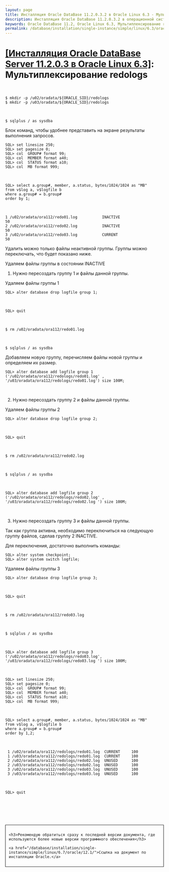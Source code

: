 ```yaml
---
layout: page
title: Инсталляция Oracle DataBase 11.2.0.3.2 в Oracle Linux 6.3 - Мультиплексирование redologs
description: Инсталляция Oracle DataBase 11.2.0.3.2 в операционной системе Oracle Linux 6.3 - Мультиплексирование redologs
keywords: Oracle DataBase 11.2, Oracle Linux 6.3, Мультиплексирование redologs
permalink: /database/installation/single-instance/simple/linux/6.3/oracle/11.2/oracle-multiplex-redologs/
---
```


# <a href="/database/installation/single-instance/simple/linux/6.3/oracle/11.2/">[Инсталляция Oracle DataBase Server 11.2.0.3 в Oracle Linux 6.3]</a>: Мультиплексирование redologs

<br/>

    $ mkdir -p /u02/oradata/${ORACLE_SID}/redologs
    $ mkdir -p /u03/oradata/${ORACLE_SID}/redologs

<br/>

    $ sqlplus / as sysdba

Блок команд, чтобы удобнее представить на экране результаты выполнения запросов.

    SQL> set linesize 250;
    SQL> set pagesize 0;
    SQL> col  GROUP# format 99;
    SQL> col  MEMBER format a40;
    SQL> col  STATUS format a10;
    SQL> col  MB format 999;

<br/>

    SQL> select a.group#, member, a.status, bytes/1024/1024 as "MB"
    from v$log a, v$logfile b
    where a.group# = b.group#
    order by 1;

<br/>

    1 /u02/oradata/ora112/redo01.log           INACTIVE                         50
    2 /u02/oradata/ora112/redo02.log           INACTIVE                         50
    3 /u02/oradata/ora112/redo03.log           CURRENT                         50

Удалить можно только файлы неактивной группы. Группы можно переключать, что будет показано ниже.

Удаляем файлы группы в состоянии INACTIVE

1. Нужно пересоздать группу 1 и файлы данной группы.

Удаляем файлы группы 1

    SQL> alter database drop logfile group 1;

<br/>

    SQL> quit

<br/>

    $ rm /u02/oradata/ora112/redo01.log

<br/>

    $ sqlplus / as sysdba

Добавляем новую группу, перечисляем файлы новой группы и определяем их размер.

    SQL> alter database add logfile group 1 ('/u02/oradata/ora112/redologs/redo01.log' , '/u03/oradata/ora112/redologs/redo01.log') size 100M;

<br/>

2. Нужно пересоздать группу 2 и файлы данной группы.

Удаляем файлы группы 2

    SQL> alter database drop logfile group 2;

<br/>

    SQL> quit

<br/>

    $ rm /u02/oradata/ora112/redo02.log

<br/>

    $ sqlplus / as sysdba

<br/>

    SQL> alter database add logfile group 2 ('/u02/oradata/ora112/redologs/redo02.log' , '/u03/oradata/ora112/redologs/redo02.log ') size 100M;

<br/>

3. Нужно пересоздать группу 3 и файлы данной группы.

Так как группа активна, необходимо переключиться на следующую группу файлов, сделав группу 2 INACTIVE.

Для переключения, достаточно выполнить команды:

    SQL> alter system checkpoint;
    SQL> alter system switch logfile;

Удаляем файлы группы 3

    SQL> alter database drop logfile group 3;

<br/>

    SQL> quit

<br/>

    $ rm /u02/oradata/ora112/redo03.log

<br/>

    $ sqlplus / as sysdba

<br/>

    SQL> alter database add logfile group 3 ('/u02/oradata/ora112/redologs/redo03.log', '/u03/oradata/ora112/redologs/redo03.log ') size 100M;

<br/>

    SQL> set linesize 250;
    SQL> set pagesize 0;
    SQL> col  GROUP# format 99;
    SQL> col  MEMBER format a40;
    SQL> col  STATUS format a10;
    SQL> col  MB format 999;

<br/>

    SQL> select a.group#, member, a.status, bytes/1024/1024 as "MB"
    from v$log a, v$logfile b
    where a.group# = b.group#
    order by 1,2;

<br/>

     1 /u02/oradata/ora112/redologs/redo01.log  CURRENT     100
     1 /u03/oradata/ora112/redologs/redo01.log  CURRENT     100
     2 /u02/oradata/ora112/redologs/redo02.log  UNUSED      100
     2 /u03/oradata/ora112/redologs/redo02.log  UNUSED      100
     3 /u02/oradata/ora112/redologs/redo03.log  UNUSED      100
     3 /u03/oradata/ora112/redologs/redo03.log  UNUSED      100

<br/>

    SQL> quit

<br/><br/>
<br/><br/>

<div style="padding:10px; border:thin solid black;">

    <h3>Рекомендую обратиться сразу к последней версии документа, где используются более новые версии программного обеспечения</h3>

    <a href="/database/installation/single-instance/simple/linux/6.7/oracle/12.1/">Ссылка на документ по инсталляции Oracle.</a>

</div>
